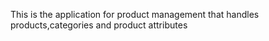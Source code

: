 This is the application for product management that handles products,categories and product attributes
